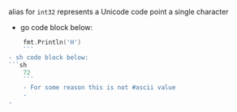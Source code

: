 alias for `int32`
represents a Unicode code point
a single character
- go code block below:
```go
	fmt.Println('H')
	```
- sh code block below:
```sh
	72
	```
	- For some reason this is not #ascii value
	- 
- 

